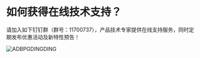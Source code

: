 # 如何获得在线技术支持？

请加入如下钉钉群（群号：11700737），产品技术专家提供在线支持服务，同时定期发布优惠活动及新特性预告！

![ADBPGDINGDING](https://static-aliyun-doc.oss-accelerate.aliyuncs.com/assets/img/zh-CN/4831129951/p110467.jpg)

